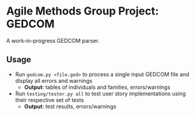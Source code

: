 # Agile Methods Group Project: GEDCOM

A work-in-progress GEDCOM parser.

## Usage
- Run `gedcom.py <file.ged>` to process a single input GEDCOM file and display all errors and warnings
    - **Output**: tables of individuals and families, errors/warnings
- Run `testing/tester.py all` to test user story implementations using their respective set of tests
    - **Output**: test results, errors/warnings